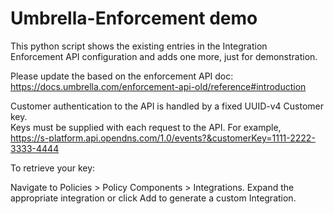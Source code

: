 # Umbrella-Enforcement demo 
 
This python script shows the existing entries in the Integration   
Enforcement API configuration and adds one more, just for demonstration.   

Please update the based on the enforcement API doc:
https://docs.umbrella.com/enforcement-api-old/reference#introduction

Customer authentication to the API is handled by a fixed UUID-v4 Customer key.   
Keys must be supplied with each request to the API. For example,   
https://s-platform.api.opendns.com/1.0/events?&customerKey=1111-2222-3333-4444  

To retrieve your key:

Navigate to Policies > Policy Components > Integrations.
Expand the appropriate integration or click Add to generate a custom Integration.
